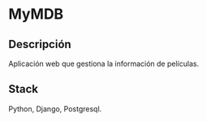 # MyMDB

## Descripción
Aplicación web que gestiona la información de películas.

## Stack
Python, Django, Postgresql.